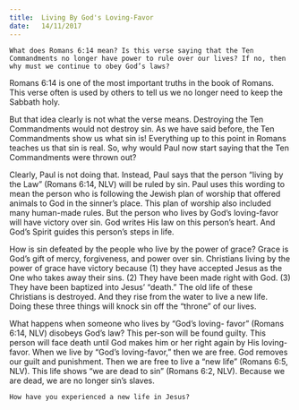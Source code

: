 ```yaml
---
title:  Living By God's Loving-Favor
date:   14/11/2017
---
```


`What does Romans 6:14 mean? Is this verse saying that the Ten Commandments no longer have power to rule over our lives? If no, then why must we continue to obey God’s laws?`

Romans 6:14 is one of the most important truths in the book of Romans. This verse often is used by others to tell us we no longer need to keep the Sabbath holy.

But that idea clearly is not what the verse means. Destroying the Ten Commandments would not destroy sin. As we have said before, the Ten Commandments show us what sin is! Everything up to this point in Romans teaches us that sin is real. So, why would Paul now start saying that the Ten Commandments were thrown out?

Clearly, Paul is not doing that. Instead, Paul says that the person “living by the Law” (Romans 6:14, NLV) will be ruled by sin. Paul uses this wording to mean the person who is following the Jewish plan of worship that offered animals to God in the sinner’s place. This plan of worship also included many human-made rules. But the person who lives by God’s loving-favor will have victory over sin. God writes His law on this person’s heart. And God’s Spirit guides this person’s steps in life.

How is sin defeated by the people who live by the power of grace? Grace is God’s gift of mercy, forgiveness, and power over sin. Christians living by the power of grace have victory because (1) they have accepted Jesus as the One who takes away their sins. (2) They have been made right with God. (3) They have been baptized into Jesus’ “death.” The old life of these Christians is destroyed. And they rise from the water to live a new life. Doing these three things will knock sin off the “throne” of our lives.

What happens when someone who lives by “God’s loving- favor” (Romans 6:14, NLV) disobeys God’s law? This per-son will be found guilty. This person will face death until God makes him or her right again by His loving-favor. When we live by “God’s loving-favor,” then we are free. God removes our guilt and punishment. Then we are free to live a “new life” (Romans 6:5, NLV). This life shows “we are dead to sin” (Romans 6:2, NLV). Because we are dead, we are no longer sin’s slaves.

`How have you experienced a new life in Jesus?`
